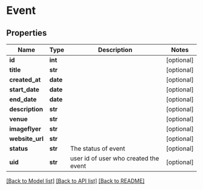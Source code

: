 # Event

## Properties
Name | Type | Description | Notes
------------ | ------------- | ------------- | -------------
**id** | **int** |  | [optional] 
**title** | **str** |  | [optional] 
**created_at** | **date** |  | [optional] 
**start_date** | **date** |  | [optional] 
**end_date** | **date** |  | [optional] 
**description** | **str** |  | [optional] 
**venue** | **str** |  | [optional] 
**imageflyer** | **str** |  | [optional] 
**website_url** | **str** |  | [optional] 
**status** | **str** | The status of event | [optional] 
**uid** | **str** | user id of user who created the event | [optional] 

[[Back to Model list]](../README.md#documentation-for-models) [[Back to API list]](../README.md#documentation-for-api-endpoints) [[Back to README]](../README.md)


